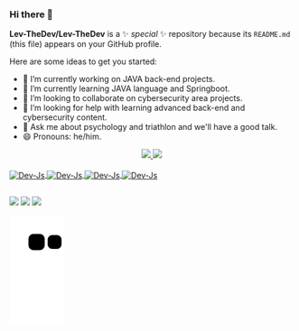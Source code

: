 ### Hi there 👋

**Lev-TheDev/Lev-TheDev** is a ✨ _special_ ✨ repository because its `README.md` (this file) appears on your GitHub profile.

Here are some ideas to get you started:

- 🔭 I’m currently working on JAVA back-end projects.
- 🌱 I’m currently learning JAVA language and Springboot.
- 👯 I’m looking to collaborate on cybersecurity area projects.
- 🤔 I’m looking for help with learning advanced back-end and cybersecurity content.
- 💬 Ask me about psychology and triathlon and we'll have a good talk.
- 😄 Pronouns: he/him.

<div align="center">
<a href="https://github.com/Lev-TheDev">
<img height="180em" src="https://github-readme-stats.vercel.app/api?username=Lev-TheDev&show_icons=true&theme=dracula&include_all_commits=true&count_private=true"/>
<img height="180em" src="https://github-readme-stats.vercel.app/api/top-langs/?username=Lev-TheDev&layout=compact&langs_count=7&theme=dracula"/>
</div>
  
<div style="display: inline_block"><br>
<img align="center" alt="Dev-Js" height="30" width="40" <img src="https://cdn.jsdelivr.net/gh/devicons/devicon/icons/linux/linux-original.svg"/>
<img align="center" alt="Dev-Js" height="30" width="40" <img src="https://cdn.jsdelivr.net/gh/devicons/devicon/icons/java/java-original.svg"/>
<img align="center" alt="Dev-Js" height="30" width="40" <img src="https://cdn.jsdelivr.net/gh/devicons/devicon/icons/intellij/intellij-original.svg"/>
<img align="center" alt="Dev-Js" height="30" width="40" <img src="https://cdn.jsdelivr.net/gh/devicons/devicon/icons/mysql/mysql-original-wordmark.svg"/>  
</div>

  ##

  <div>
<a href="https://t.me/levthedev" target="_blank"><img src="https://img.shields.io/badge/Telegram-2CA5E0?style=for-the-badge&logo=telegram&logoColor=white" target="_blank"></a>
<a href = "mailto:levinosecretti@outlook.com"><img src="https://img.shields.io/badge/Microsoft_Outlook-0078D4?style=for-the-badge&logo=microsoft-outlook&logoColor=white" target="_blank"></a>
<a href="https://www.linkedin.com/in/jhonathan-roger-levino" target="_blank"><img src="https://img.shields.io/badge/-LinkedIn-%230077B5?style=for-the-badge&logo=linkedin&logoColor=white" target="_blank"></a>
    
![Snake animation](https://github.com/Lev-TheDev/Lev-TheDev/blob/output/github-contribution-grid-snake.svg)
</div>
